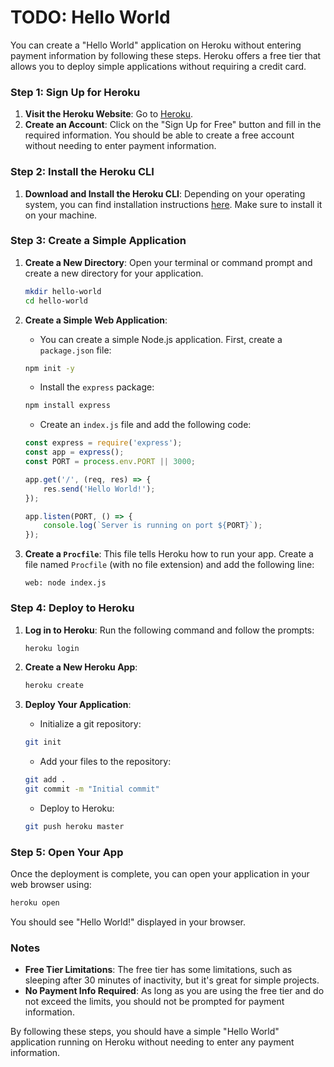# TODO: Hello World 
You can create a "Hello World" application on Heroku without entering payment information by following these steps. Heroku offers a free tier that allows you to deploy simple applications without requiring a credit card.

### Step 1: Sign Up for Heroku

1. **Visit the Heroku Website**: Go to [Heroku](https://www.heroku.com/).
2. **Create an Account**: Click on the "Sign Up for Free" button and fill in the required information. You should be able to create a free account without needing to enter payment information.

### Step 2: Install the Heroku CLI

1. **Download and Install the Heroku CLI**: Depending on your operating system, you can find installation instructions [here](https://devcenter.heroku.com/articles/heroku-cli#download-and-install). Make sure to install it on your machine.

### Step 3: Create a Simple Application

1. **Create a New Directory**: Open your terminal or command prompt and create a new directory for your application.
   ```bash
   mkdir hello-world
   cd hello-world
   ```

2. **Create a Simple Web Application**:
   - You can create a simple Node.js application. First, create a `package.json` file:
   ```bash
   npm init -y
   ```
   - Install the `express` package:
   ```bash
   npm install express
   ```
   - Create an `index.js` file and add the following code:
   ```javascript
   const express = require('express');
   const app = express();
   const PORT = process.env.PORT || 3000;

   app.get('/', (req, res) => {
       res.send('Hello World!');
   });

   app.listen(PORT, () => {
       console.log(`Server is running on port ${PORT}`);
   });
   ```

3. **Create a `Procfile`**: This file tells Heroku how to run your app. Create a file named `Procfile` (with no file extension) and add the following line:
   ```
   web: node index.js
   ```

### Step 4: Deploy to Heroku

1. **Log in to Heroku**: Run the following command and follow the prompts:
   ```bash
   heroku login
   ```

2. **Create a New Heroku App**:
   ```bash
   heroku create
   ```

3. **Deploy Your Application**:
   - Initialize a git repository:
   ```bash
   git init
   ```
   - Add your files to the repository:
   ```bash
   git add .
   git commit -m "Initial commit"
   ```
   - Deploy to Heroku:
   ```bash
   git push heroku master
   ```

### Step 5: Open Your App

Once the deployment is complete, you can open your application in your web browser using:
```bash
heroku open
```

You should see "Hello World!" displayed in your browser.

### Notes

- **Free Tier Limitations**: The free tier has some limitations, such as sleeping after 30 minutes of inactivity, but it's great for simple projects.
- **No Payment Info Required**: As long as you are using the free tier and do not exceed the limits, you should not be prompted for payment information.

By following these steps, you should have a simple "Hello World" application running on Heroku without needing to enter any payment information.

